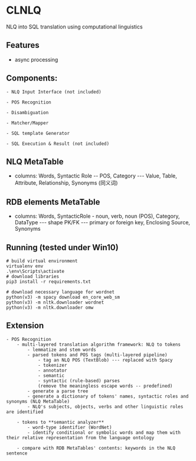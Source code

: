 # CLNLQ
NLQ into SQL translation using computational linguistics


## Features

- async processing


## Components:
    - NLQ Input Interface (not included)

    - POS Recognition
    
    - Disambiguation
    
    - Matcher/Mapper

    - SQL template Generator

    - SQL Execution & Result (not included)

## NLQ MetaTable
- columns:
    Words, 
    Syntactic Role -- POS, 
    Category --- Value, Table, Attribute, Relationship, 
    Synonyms (同义词)

## RDB elements MetaTable
- columns:
    Words, 
    SyntacticRole - noun, verb, noun (POS), 
    Category, 
    DataType --- shape
    PK/FK --- primary or foreign key, 
    Enclosing Source, 
    Synonyms


## Running (tested under Win10)

```
# build virtual environment 
virtualenv env
.\env\Scripts\activate
# download libraries
pip3 install -r requirements.txt

# download necessary language for wordnet
python(v3) -m spacy download en_core_web_sm
python(v3) -m nltk.downloader wordnet
python(v3) -m nltk.downloader omw
```


## Extension

    - POS Recognition
        - multi-layered translation algorithm framework: NLQ to tokens
            - lemmatize and stem words
            - parsed tokens and POS tags (multi-layered pipeline) 
                - tag an NLQ POS (TextBlob) --- replaced with Spacy
                - tokenizer
                - annotator
                - semantic
                - syntactic (rule-based) parses
                (remove the meaningless escape words -- predefined)
            - generate a parse tree
            - generate a dictionary of tokens' names, syntactic roles and synonyms (NLQ MetaTable)
            - NLQ's subjects, objects, verbs and other linguistic roles are identified

        - tokens to **semantic analyzer**
            - word-type identifier (WordNet)
            - identify conditional or symbolic words and map them with their relative representation from the language ontology

        - compare with RDB MetaTables' contents: keywords in the NLQ sentence